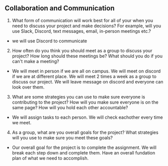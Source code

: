 ## Collaboration and Communication

1. What form of communication will work best for all of your when you need to discuss your project and make decisions? For example, will you use Slack, Discord, text messages, email, in-person meetings etc.?

- we will use Discord to communicate

2. How often do you think you should meet as a group to discuss your project? How long should these meetings be? What should you do if you can't make a meeting?

- We will meet in person if we are all on campus. We will meet on discord if we are at different place. We will meet 2 times a week as a group to discuss our project. We will leave message on discord and everyone can look over them.

3. What are some strategies you can use to make sure everyone is contributing to the project? How will you make sure everyone is on the same page? How will you hold each other accountable?

- We will assign tasks to each person. We will check eachother every time we meet. 

4. As a group, what are you overall goals for the project? What strategies will you use to make sure you meet these goals?

- Our overall goal for the project is to complete the assignment. We will break each step down and complete them. Have an overall fundation plan of what we need to accomplish.

